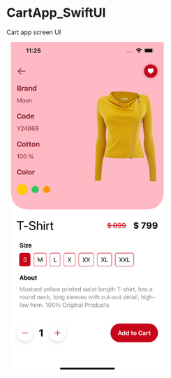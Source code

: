 # CartApp_SwiftUI
Cart app screen UI


<img src="/ScreenImage/image1.png" alt="" width="350" height="758" hspace="10"/>   
